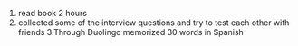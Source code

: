 1. read book <Dark Matter> 2 hours
2. collected some of the interview questions and try to test each other with friends
   3.Through Duolingo memorized 30 words in Spanish
